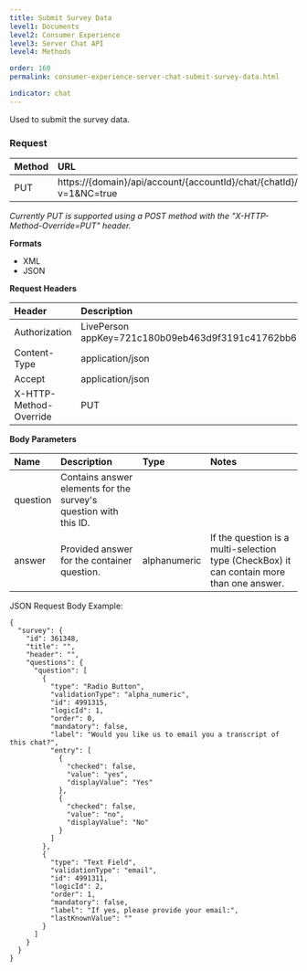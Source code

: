 ```yaml
---
title: Submit Survey Data
level1: Documents
level2: Consumer Experience
level3: Server Chat API
level4: Methods

order: 160
permalink: consumer-experience-server-chat-submit-survey-data.html

indicator: chat
---
```


Used to submit the survey data.

### Request

| Method | URL |
| :--- | :--- |
| PUT |  https://{domain}/api/account/{accountId}/chat/{chatId}/exitSurvey?v=1&NC=true |

*Currently PUT is supported using a POST method with the "X-HTTP-Method-Override=PUT" header.*

**Formats**

- XML
- JSON

**Request Headers**

| Header | Description |
| :--- | :--- |
| Authorization | LivePerson appKey=721c180b09eb463d9f3191c41762bb68 |
| Content-Type | application/json |
| Accept | application/json |
| X-HTTP-Method-Override | PUT |

**Body Parameters**

| Name  | Description | Type | Notes |
| :--- | :--- | :--- | :--- |
| question | Contains answer elements for the survey's question with this ID. |  |
| answer| Provided answer for the container question. | alphanumeric | If the question is a multi-selection type (CheckBox) it can contain more than one answer. |

JSON Request Body Example:

    {
      "survey": {
        "id": 361348,
        "title": "",
        "header": "",
        "questions": {
          "question": [
            {
              "type": "Radio Button",
              "validationType": "alpha_numeric",
              "id": 4991315,
              "logicId": 1,
              "order": 0,
              "mandatory": false,
              "label": "Would you like us to email you a transcript of this chat?",
              "entry": [
                {
                  "checked": false,
                  "value": "yes",
                  "displayValue": "Yes"
                },
                {
                  "checked": false,
                  "value": "no",
                  "displayValue": "No"
                }
              ]
            },
            {
              "type": "Text Field",
              "validationType": "email",
              "id": 4991311,
              "logicId": 2,
              "order": 1,
              "mandatory": false,
              "label": "If yes, please provide your email:",
              "lastKnownValue": ""
            }
          ]
        }
      }
    }
